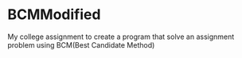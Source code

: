 BCMModified
===========

My college assignment to create a program that solve an assignment problem using BCM(Best Candidate Method)
